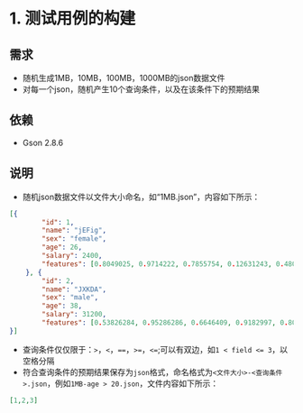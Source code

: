 # 1. 测试用例的构建

## 需求

+ 随机生成1MB，10MB，100MB，1000MB的json数据文件
+ 对每一个json，随机产生10个查询条件，以及在该条件下的预期结果

## 依赖

+ Gson 2.8.6

## 说明

+ 随机json数据文件以文件大小命名，如“1MB.json”，内容如下所示：
```json
[{
        "id": 1,
        "name": "jEFig",
        "sex": "female",
        "age": 26,
        "salary": 2400,
        "features": [0.8049025, 0.9714222, 0.7855754, 0.12631243, 0.48011535]
    }, {
        "id": 2,
        "name": "JXKDA",
        "sex": "male",
        "age": 38,
        "salary": 31200,
        "features": [0.53826284, 0.95286286, 0.6646409, 0.9182997, 0.8044558]
}]
```

+ 查询条件仅仅限于：`>`，`<`，`==`，`>=`，`<=`;可以有双边，如`1 < field <= 3`，以空格分隔
+ 符合查询条件的预期结果保存为`json`格式，命名格式为`<文件大小>-<查询条件>.json`，例如`1MB-age > 20.json`，文件内容如下所示：
```json
[1,2,3]
```
